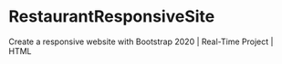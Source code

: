 # RestaurantResponsiveSite
Create a responsive website with Bootstrap 2020 | Real-Time Project | HTML 
